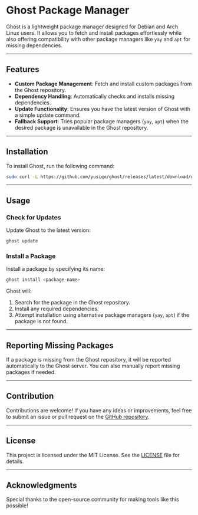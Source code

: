 # Ghost Package Manager

Ghost is a lightweight package manager designed for Debian and Arch Linux users. It allows you to fetch and install packages effortlessly while also offering compatibility with other package managers like `yay` and `apt` for missing dependencies.

---

## Features
- **Custom Package Management**: Fetch and install custom packages from the Ghost repository.
- **Dependency Handling**: Automatically checks and installs missing dependencies.
- **Update Functionality**: Ensures you have the latest version of Ghost with a simple update command.
- **Fallback Support**: Tries popular package managers (`yay`, `apt`) when the desired package is unavailable in the Ghost repository.

---

## Installation
To install Ghost, run the following command:

```bash
sudo curl -L https://github.com/yusiqo/ghost/releases/latest/download/ghost -o /usr/local/bin/ghost && sudo chmod +x /usr/local/bin/ghost
```

---

## Usage

### Check for Updates
Update Ghost to the latest version:

```bash
ghost update
```

### Install a Package
Install a package by specifying its name:

```bash
ghost install <package-name>
```

Ghost will:
1. Search for the package in the Ghost repository.
2. Install any required dependencies.
3. Attempt installation using alternative package managers (`yay`, `apt`) if the package is not found.

---

## Reporting Missing Packages
If a package is missing from the Ghost repository, it will be reported automatically to the Ghost server. You can also manually report missing packages if needed.

---

## Contribution
Contributions are welcome! If you have any ideas or improvements, feel free to submit an issue or pull request on the [GitHub repository](https://github.com/yusiqo/ghost).

---

## License
This project is licensed under the MIT License. See the [LICENSE](https://github.com/yusiqo/ghost/blob/main/LICENSE) file for details.

---

## Acknowledgments
Special thanks to the open-source community for making tools like this possible!

